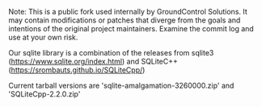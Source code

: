 Note: This is a public fork used internally by GroundControl Solutions. It may contain modifications or patches that diverge from the goals and intentions of the original project maintainers. Examine the commit log and use at your own risk.

Our sqlite library is a combination of the releases from sqlite3 (https://www.sqlite.org/index.html) and SQLiteC++ (https://srombauts.github.io/SQLiteCpp/)

Current tarball versions are 'sqlite-amalgamation-3260000.zip' and 'SQLiteCpp-2.2.0.zip'
